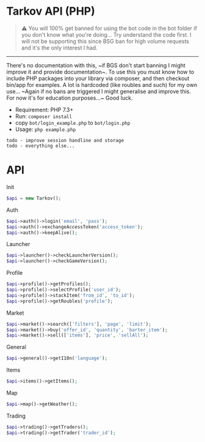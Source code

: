 # Tarkov API (PHP)

> ⚠️ You will 100% get banned for using the bot code in the bot folder if you don't know what you're doing... Try understand the code first. I will not be supporting this since BSG ban for high volume requests and it's the only interest I had.

____

There's no documentation with this, ~if BGS don't start banning I might improve it and provide documentation~. To use this you must know how to include PHP packages into your library via composer, and then checkout bin/app for examples. A lot is hardcoded (like roubles and such) for my own use... ~Again if no bans are triggered I might generalise and improve this. For now it's for education purposes...~ Good luck.

- Requirement: PHP 7.3+
- Run: `composer install`
- copy `bot/login_example.php` to `bot/login.php`
- Usage: `php example.php` 

```
todo - improve session handline and storage
todo - everything else...
```

# API

Init
```php
$api = new Tarkov();
```

Auth
```php
$api->auth()->login('email', 'pass');
$api->auth()->exchangeAccessToken('access_token');
$api->auth()->keepAlive();
```

Launcher
```php
$api->launcher()->checkLauncherVersion();
$api->launcher()->checkGameVersion();
```

Profile
```php
$api->profile()->getProfiles();
$api->profile()->selectProfile('user_id');
$api->profile()->stackItem('from_id', 'to_id');
$api->profile()->getRoubles('profile');
```

Market
```php
$api->market()->search(['filters'], 'page', 'limit');
$api->market()->buy('offer_id', 'quantity', 'barter_item');
$api->market()->sell(['items'], 'price', 'sellAll');
```

General
```php
$api->general()->getI18n('language');
```

Items
```php
$api->items()->getItems();
```

Map
```php
$api->map()->getWeather();
```

Trading
```php
$api->trading()->getTraders();
$api->trading()->getTrader('trader_id');
```




